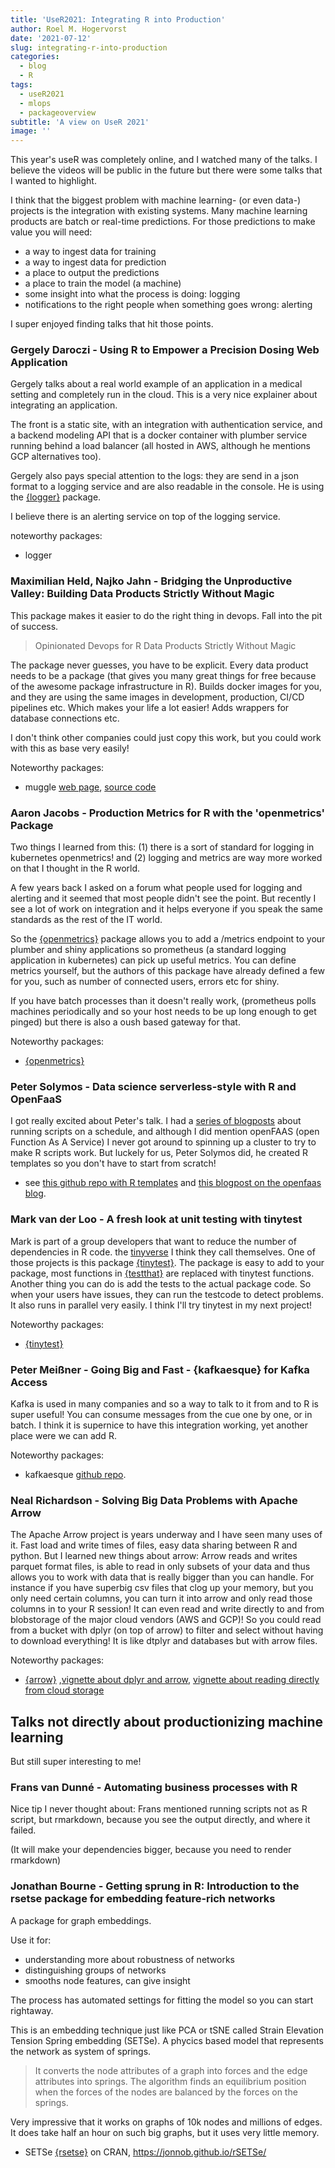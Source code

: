 ```yaml
---
title: 'UseR2021: Integrating R into Production'
author: Roel M. Hogervorst
date: '2021-07-12'
slug: integrating-r-into-production
categories:
  - blog
  - R
tags:
  - useR2021
  - mlops
  - packageoverview
subtitle: 'A view on UseR 2021'
image: ''
---
```


This year's useR was completely online, and I watched many of the talks. I believe
the videos will be public in the future but there were some talks that I wanted 
to highlight.


I think that the biggest problem with machine learning- (or even data-) projects 
is the integration with existing systems. Many machine learning products are 
batch or real-time predictions. For those predictions to make value you will
need:

* a way to ingest data for training
* a way to ingest data for prediction
* a place to output the predictions
* a place to train the model (a machine)
* some insight into what the process is doing: logging
* notifications to the right people when something goes wrong: alerting

I super enjoyed finding talks that hit those points.


### Gergely Daroczi - Using R to Empower a Precision Dosing Web Application 
Gergely talks about a real world example of an application in a medical setting
and completely run in the cloud. This is a very nice explainer about integrating
an application. 

The front is a static site, with an integration with authentication service,
and a backend modeling API that is a docker container with plumber service running 
behind a load balancer (all hosted in AWS, although he mentions GCP alternatives too).

Gergely also pays special attention to the logs: they are send in a json format
to a logging service and are also readable in the console. He is using the [{logger}](https://CRAN.R-project.org/package=logger) package.

I believe there is an alerting service on top of the logging service.

noteworthy packages:

* logger 

### Maximilian Held, Najko Jahn - Bridging the Unproductive Valley: Building Data Products Strictly Without Magic
This package makes it easier to do the right thing in devops. Fall into the pit of
success. 

> Opinionated Devops for R Data Products Strictly Without Magic 

The package never guesses, you have to be explicit. Every data product needs
to be a package (that gives you many great things for free because of the awesome
package infrastructure in R). Builds docker images for you, and they are using
the same images in development, production, CI/CD pipelines etc. Which makes your
life a lot easier! Adds wrappers for database connections etc. 

I don't think other companies could just copy this work, but you could  work with
this as base very easily! 


Noteworthy packages:
* muggle [web page](https://subugoe.github.io/muggle/), [source code](https://github.com/subugoe/muggle/)


### Aaron Jacobs - Production Metrics for R with the 'openmetrics' Package

Two things I learned from this: (1) there is a sort of standard for logging in kubernetes openmetrics!
and  (2) logging and metrics are way more worked on that I thought in the R world.

A few years back I asked on a forum what people used for logging and alerting
and it seemed that most people didn't see the point. But recently I see a lot
of work on integration and it helps everyone if you speak the same standards
as the rest of the IT world. 

So the [{openmetrics}](https://CRAN.R-project.org/package=openmetrics) package
allows you to add a /metrics endpoint to your plumber and shiny applications 
so prometheus (a standard logging application in kubernetes) can pick up useful
metrics. You can define metrics yourself, but the authors of this package
have already defined a few for you, such as number of connected users, errors etc
for shiny.

If you have batch processes than it doesn't really work, (prometheus polls machines periodically and so your host needs to be up long enough to get pinged) but there is also a oush
based gateway for that. 

Noteworthy packages:
* [{openmetrics}](https://CRAN.R-project.org/package=openmetrics)

### Peter Solymos  - Data science serverless-style with R and OpenFaaS
I got really excited about Peter's talk. I had a [series of blogposts](https://blog.rmhogervorst.nl/blog/2020/09/26/running-an-r-script-on-a-schedule-overview/) about running scripts on a schedule, and although I did mention openFAAS (open Function As A Service) I never got around to spinning up a cluster to try to make R scripts work. But
luckely for us, Peter Solymos did, he created R templates so you don't have to
start from scratch! 

* see [this github repo with R templates](https://github.com/analythium/openfaas-rstats-templates) and [this blogpost on the openfaas blog](https://www.openfaas.com/blog/r-templates/). 

### Mark van der Loo - A fresh look at unit testing with tinytest
Mark is part of a group developers that want to reduce the number of dependencies in R code. 
the [tinyverse](http://www.tinyverse.org/) I think they call themselves. One of those projects is this package
[{tinytest}](https://CRAN.R-project.org/package=tinytest). The package is easy
to add to your package, most functions in [{testthat}](https://CRAN.R-project.org/package=testthat)
are replaced with tinytest functions. Another thing you can do is add the 
tests to the actual package code. So when your users have issues, they can run 
the testcode to detect problems. It also runs in parallel very easily. 
I think I'll try tinytest in my next project!

Noteworthy packages:
* [{tinytest}](https://CRAN.R-project.org/package=tinytest)

### Peter Meißner - Going Big and Fast - {kafkaesque} for Kafka Access
Kafka is used in many companies and so a way to talk to it from and to R is super useful!
You can consume messages from the cue one by one, or in batch. I think it is
supernice to have this integration working, yet another place were we can add R. 


Noteworthy packages:
* kafkaesque [github repo](https://github.com/petermeissner/kafkaesque).



### Neal Richardson - Solving Big Data Problems with Apache Arrow

The Apache Arrow project is years underway and I have seen many uses of it.
Fast load and write times of files, easy data sharing between R and python.
But I learned new things about arrow:
Arrow reads and writes parquet format files, is able to read in only subsets of
your data and thus allows you to work with data that is really bigger than 
you can handle. For instance if you have superbig csv files that clog up your
memory, but you only need  certain columns, you can turn it into arrow and only
read those columns in to your R session! 
It can even read and write directly to and from blobstorage of the major cloud vendors (AWS and GCP)! 
So you could read from a bucket with dplyr (on top of arrow) to filter and select without having to download everything! It is like dtplyr and databases but with arrow files.

Noteworthy packages:
* [{arrow}](https://CRAN.R-project.org/package=arrow) ,[vignette about dplyr and arrow](https://cran.r-project.org/web/packages/arrow/vignettes/dataset.html), [vignette about reading directly from cloud storage](https://cran.r-project.org/web/packages/arrow/vignettes/fs.html)


## Talks not directly about productionizing machine learning
But still super interesting to me!

### Frans van Dunné - Automating business processes with R

Nice tip I never thought about: Frans mentioned running scripts not as R script, but rmarkdown, because you see the output directly, and where it failed.

(It will make your dependencies bigger, because you need to render rmarkdown)

### Jonathan Bourne - Getting sprung in R: Introduction to the rsetse package for embedding feature-rich networks
A package for graph embeddings. 

Use it for:

* understanding more about robustness of networks
* distinguishing groups of networks
* smooths node features, can give insight 

The process has automated settings for fitting the model so you can start rightaway.

This is an embedding technique just like PCA or tSNE called Strain Elevation Tension Spring embedding (SETSe). A phycics based model that represents the network as system of springs. 

> It converts the node attributes of a graph into forces and the edge  attributes into springs. The algorithm finds an equilibrium position  when the forces of the nodes are balanced by the forces on the springs. 

Very impressive that it works on graphs of 10k nodes and millions of edges. It does
take half an hour on such big graphs, but it uses very little memory.  


* SETSe [{rsetse}](https://CRAN.R-project.org/package=rsetse) on CRAN, <https://jonnob.github.io/rSETSe/> 